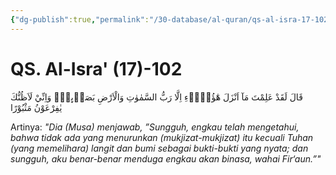 ```yaml
---
{"dg-publish":true,"permalink":"/30-database/al-quran/qs-al-isra-17-102/"}
---
```



# QS. Al-Isra' (17)-102
قَالَ لَقَدْ عَلِمْتَ مَآ اَنْزَلَ هٰٓؤُلَاۤءِ اِلَّا رَبُّ السَّمٰوٰتِ وَالْاَرْضِ بَصَاۤىِٕرَۚ وَاِنِّيْ لَاَظُنُّكَ يٰفِرْعَوْنُ مَثْبُوْرًا 

Artinya: *"Dia (Musa) menjawab, ”Sungguh, engkau telah mengetahui, bahwa tidak ada yang menurunkan (mukjizat-mukjizat) itu kecuali Tuhan (yang memelihara) langit dan bumi sebagai bukti-bukti yang nyata; dan sungguh, aku benar-benar menduga engkau akan binasa, wahai Fir‘aun.”"*
